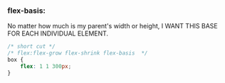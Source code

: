 ### flex-basis:

No matter how much is my parent's width or height, I WANT THIS BASE FOR EACH INDIVIDUAL ELEMENT.

```css
/* short cut */
/* flex:flex-grow flex-shrink flex-basis  */
box {
	flex: 1 1 300px;
}
```
